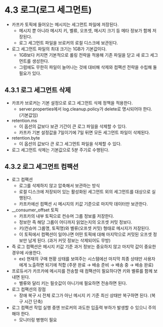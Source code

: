 # 4.3 로그(로그 세그먼트)

- 카프카 토픽에 들어오는 메시지는 세그먼트 파일에 저장된다.
    - 메시지 뿐 아니라 메시지 키, 벨류, 오프셋, 메시지 크기 등 메타 정보가 함께 저장된다.
    - 로그 세그먼트 파일을 브로커의 로컬 디스크에 보관된다.
- 로그 세그먼트 파일의 최대 크기는 1GB가 기본값이다.
    - 1GB보다 커지면 기본적으로 롤링 전략을 적용해 기존 파일을 닫고 새 로그 세그먼트를 생성한다.
    - 그럼에도 무한히 파일이 늘어나는 것에 대비해 삭제와 컴팩션 전략을 수립해 둘 필요가 있다.

## 4.3.1 로그 세그먼트 삭제

- 카프카 브로커는 기본 설정으로 로그 세그먼트 삭제 정책을 적용한다.
  - server.properties에서 log.cleanup.policy가 delete로 명시되어야 한다. (기본값임)
- retention.ms
  - 이 옵션의 값보다 보관 기간이 큰 로그 파일을 삭제할 수 있다.
  - 카프카 기본 설정값을 7일이기에 7일 뒤면 모든 세그먼트 파일이 삭제된다.
- retention.byte
  - 이 옵션의 값보다 큰 로그 세그먼트 파일을 삭제할 수 있다.
- 로그 세그먼트 삭제는 기본값으로 5분 주기로 수행된다.

## 4.3.2 로그 세그먼트 컴팩션

- 로그 컴팩션
  - 로그를 삭제하지 않고 압축해서 보관하는 방식
  - 로컬 디스크에 저장되어 있는 활성화된 세그먼트 외의 세그먼트를 대상으로 실행된다.
  - 카프카에선 컴팩션 시 메시지의 키값 기준으로 마지막 데이터만 보관한다.
- __consumer_offset 토픽
  - 카프카의 내부 토픽으로 컨슈머 그룹 정보를 저장한다.
  - 정보란 즉 해당 그룹이 어디까지 읽었는지의 오프셋 커밋 정보다.
  - 키(컨슈머 그룹명, 토픽명)와 벨류(오프셋 커밋) 형태로 메시지가 저장된다.
  - 이 토픽에서 컴팩션이 일어나면 어떤 토픽에 대해 마지막으로 커밋된 오프셋 정보만 남게 된다. (과거 커밋 정보는 삭제되어도 무방)
- 즉 로그 컴팩션은 메시지 키값 기준 과거 정보는 중요하지 않고 마지막 값이 중요한 경우에 사용한다.
  - ex) 현재의 구매 현황 상태를 보여주는 시스템에선 마지막 최종 상태만 사용자에게 노출하면 되기에 적합 (주문 완료 → 배송 준비 → 배송 중 → 배송 완료)
- 프로듀서가 카프카에 메시지를 전송할 때 컴팩션이 필요하다면 키와 벨류를 함께 보내면 된다.
  - 벨류와 달리 키는 필숫값이 아니기에 필요하면 전송하면 된다.
- 로그 컴팩션의 장점
  - 장애 복구 시 전체 로그가 아닌 메시지 키 기준 최신 상태만 복구하면 된다. (복구 시간 단축)
- 로그 컴팩션 작업 실행 중엔 브로커의 과도한 입출력 부하가 발생할 수 있으니 주의해야 한다.
  - 모니터링 병행이 필요
